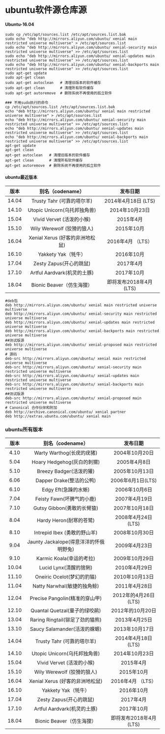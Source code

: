 # ubuntu软件源仓库源

#### Ubuntu-16.04
```
sudo cp /etc/apt/sources.list /etc/apt/sources.list.bak
sudo echo "deb http://mirrors.aliyun.com/ubuntu/ xenial main restricted universe multiverse" > /etc/apt/sources.list
sudo echo "deb http://mirrors.aliyun.com/ubuntu/ xenial-security main restricted universe multiverse" >> /etc/apt/sources.list
sudo echo "deb http://mirrors.aliyun.com/ubuntu/ xenial-updates main restricted universe multiverse" >> /etc/apt/sources.list
sudo echo "deb http://mirrors.aliyun.com/ubuntu/ xenial-backports main restricted universe multiverse" >> /etc/apt/sources.list
sudo apt-get update
sudo apt-get clean
sudo apt-get autoclean   # 清理旧版本的软件缓存
sudo apt-get clean       # 清理所有软件缓存
sudo apt-get autoremove  # 删除系统不再使用的孤立软件

### 不用sudo执行的命令
cp /etc/apt/sources.list /etc/apt/sources.list.bak
echo "deb http://mirrors.aliyun.com/ubuntu/ xenial main restricted universe multiverse" > /etc/apt/sources.list
echo "deb http://mirrors.aliyun.com/ubuntu/ xenial-security main restricted universe multiverse" >> /etc/apt/sources.list
echo "deb http://mirrors.aliyun.com/ubuntu/ xenial-updates main restricted universe multiverse" >> /etc/apt/sources.list
echo "deb http://mirrors.aliyun.com/ubuntu/ xenial-backports main restricted universe multiverse" >> /etc/apt/sources.list
apt-get update
apt-get clean
apt-get autoclean   # 清理旧版本的软件缓存
apt-get clean       # 清理所有软件缓存
apt-get autoremove  # 删除系统不再使用的孤立软件
```

#### ubuntu最近版本
版本 | 别名（codename）| 发布日期
:---:|:---:|:---:
14.04 | Trusty Tahr (可靠的塔尔羊) | 2014年4月18日 (LTS)
14.10 | Utopic Unicorn(乌托邦独角兽) | 2014年10月23日
15.04 | Vivid Vervet (活泼的小猴) | 2015年4月
15.10 | Wily Werewolf (狡猾的狼人) | 2015年10月
16.04 | Xenial Xerus (好客的非洲地松鼠) | 2016年4月 （LTS）
16.10 | Yakkety Yak（牦牛） | 2016年10月
17.04 | Zesty Zapus(开心的跳鼠) | 2017年4月
17.10 | Artful Aardvark(机灵的土豚) | 2017年10月
18.04 | Bionic Beaver（仿生海狸） | 即将发布2018年4月(LTS)

```
#deb包
deb http://mirrors.aliyun.com/ubuntu/ xenial main restricted universe multiverse
deb http://mirrors.aliyun.com/ubuntu/ xenial-security main restricted universe multiverse
deb http://mirrors.aliyun.com/ubuntu/ xenial-updates main restricted universe multiverse
deb http://mirrors.aliyun.com/ubuntu/ xenial-backports main restricted universe multiverse
##测试版源
deb http://mirrors.aliyun.com/ubuntu/ xenial-proposed main restricted universe multiverse
# 源码
deb-src http://mirrors.aliyun.com/ubuntu/ xenial main restricted universe multiverse
deb-src http://mirrors.aliyun.com/ubuntu/ xenial-security main restricted universe multiverse
deb-src http://mirrors.aliyun.com/ubuntu/ xenial-updates main restricted universe multiverse
deb-src http://mirrors.aliyun.com/ubuntu/ xenial-backports main restricted universe multiverse
##测试版源
deb-src http://mirrors.aliyun.com/ubuntu/ xenial-proposed main restricted universe multiverse
# Canonical 合作伙伴和附加
deb http://archive.canonical.com/ubuntu/ xenial partner
deb http://extras.ubuntu.com/ubuntu/ xenial main
```

### ubuntu所有版本
版本 | 别名（codename）| 发布日期
:---:|:---:|:---:
4.10 | Warty Warthog(长疣的疣猪) | 2004年10月20日
5.04 | Hoary Hedgehog(灰白的刺猬) | 2005年4月8日
5.10 | Breezy Badger(活泼的獾) | 2005年10月13日
6.06 | Dapper Drake(整洁的公鸭) | 2006年6月1日(LTS)
6.10 | Edgy Eft(急躁的水蜥) | 2006年10月6日
7.04 | Feisty Fawn(坏脾气的小鹿) | 2007年4月19日
7.10 | Gutsy Gibbon(勇敢的长臂猿) | 2007年10月18日
8.04 | Hardy Heron(耐寒的苍鹭) | 2008年4月24日(LTS)
8.10 | Intrepid Ibex (勇敢的野山羊) | 2008年10月30日
9.04 | Jaunty Jackalope(得意洋洋的怀俄明野兔) | 2009年4月23日
9.10 | Karmic Koala(幸运的考拉) | 2009年10月29日
10.04 | Lucid Lynx(清醒的猞猁) | 2010年4月29日
11.10 | Oneiric Ocelot(梦幻的豹猫) | 2010年10月13日
11.04 | Natty Narwhal(敏捷的独角鲸) | 2011年4月28日
12.04 | Precise Pangolin(精准的穿山甲) | 2012年的4月26日(LTS)
12.10 | Quantal Quetzal(量子的绿咬鹃) | 2012年的10月20日
13.04 | Raring Ringtail(铆足了劲的猫熊) | 2013年4月25日
13.10 | Saucy Salamander(活泼的蝾螈) | 2013年10月17日
14.04 | Trusty Tahr (可靠的塔尔羊) | 2014年4月18日 (LTS)
14.10 | Utopic Unicorn(乌托邦独角兽) | 2014年10月23日
15.04 | Vivid Vervet (活泼的小猴) | 2015年4月
15.10 | Wily Werewolf (狡猾的狼人) | 2015年10月
16.04 | Xenial Xerus (好客的非洲地松鼠) | 2016年4月 （LTS）
16.10 | Yakkety Yak（牦牛） | 2016年10月
17.04 | Zesty Zapus(开心的跳鼠) | 2017年4月
17.10 | Artful Aardvark(机灵的土豚) | 2017年10月
18.04 | Bionic Beaver（仿生海狸） | 即将发布2018年4月(LTS)